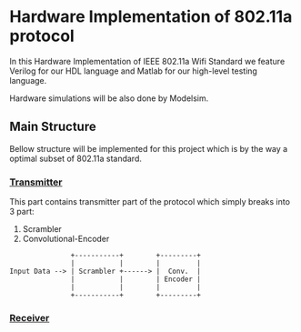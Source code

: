 # Hardware Implementation of 802.11a protocol
In this Hardware Implementation of IEEE 802.11a Wifi Standard we feature Verilog for our HDL language and Matlab for our high-level testing language.

Hardware simulations will be also done by Modelsim.


## Main Structure
Bellow structure will be implemented for this project which is by the way a optimal subset of 802.11a standard.


### [Transmitter](https://github.com/sadrasabouri/802.11a/tree/master/Hardware/Transmitter)
This part contains transmitter part of the protocol which simply breaks into 3 part:

1. Scrambler
2. Convolutional-Encoder

```ditaa {cmd=true args=["-E"]}
               +-----------+        +---------+
               |           |        |         |
Input Data --> | Scrambler +------> |  Conv.  |
               |           |        | Encoder |
               |           |        |         |
               +-----------+        +---------+
```
### [Receiver](https://github.com/sadrasabouri/802.11a/tree/master/Hardware/Receiver)
